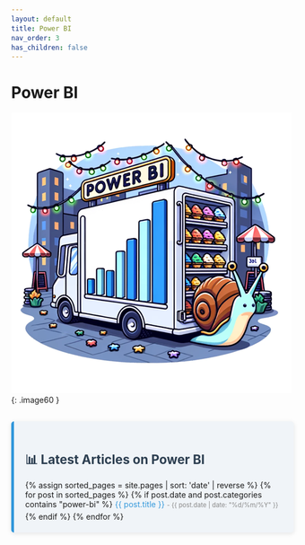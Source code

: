 ```yaml
---
layout: default
title: Power BI
nav_order: 3
has_children: false
---
```

# Power BI

![Alt text](../assets/2023/PowerBI_IceCream_500.png){: .image60 }


<div style="background-color: #f0f4f8; border-left: 5px solid #3498db; padding: 20px; margin-top: 30px; border-radius: 5px; box-shadow: 0 2px 8px rgba(0, 0, 0, 0.1);">
  <h2 style="font-size: 1.6em; color: #2c3e50; margin-bottom: 15px;">📊 Latest Articles on Power BI</h2>
    {% assign sorted_pages = site.pages | sort: 'date' | reverse %}
    {% for post in sorted_pages %}
      {% if post.date and post.categories contains "power-bi" %}
          <a href="{{ post.url }}" style="font-size: 1em; color: #3498db; text-decoration: none; transition: color 0.3s ease;">
            {{ post.title }}
          </a>
          <span style="font-size: 0.8em; color: #888;"> - {{ post.date | date: "%d/%m/%Y" }}</span>
          <div style="height: 5px;"></div> <!-- Custom small space -->
      {% endif %}
    {% endfor %}
</div>
